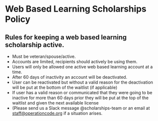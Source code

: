 # Web Based Learning Scholarships Policy

## Rules for keeping a web based learning scholarship active.

* Must be veteran/spouse/active. 
* Accounts are limited, recipients should actively be using them.
* Users will only be allowed one active web based learning account at a time.
* After 60 days of inactivity an account will be deactivated.
* User can be reactivated but without a valid reason for the deactivation will be put at the bottom of the waitlist (if applicable)
* If user has a valid reason or communicated that they were going to be inactive for more than 60 days prior they will be put at the top of the waitlist and given the next available license 
* (Please send us a Slack message @scholarships-team or an email at staff@operationcode.org if a situation arises. 